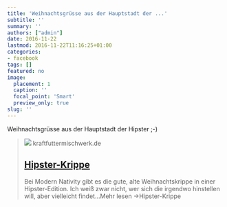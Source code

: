 ```yaml
---
title: 'Weihnachtsgrüsse aus der Hauptstadt der ...'
subtitle: ''
summary: ''
authors: ["admin"]
date: 2016-11-22
lastmod: 2016-11-22T11:16:25+01:00
categories:
- facebook
tags: []
featured: no
image:
  placement: 1
  caption: ''
  focal_point: 'Smart'
  preview_only: true
slug: ''
---
```

Weihnachtsgrüsse aus der Hauptstadt der Hipster ;-)
> [![](https://www.kraftfuttermischwerk.de/blogg/wp-content/uploads2/2016/11/home-hero_1024x1024.jpg)](http://www.kraftfuttermischwerk.de/blogg/hipster-krippe/)
> kraftfuttermischwerk.de
> ## [Hipster-Krippe](http://www.kraftfuttermischwerk.de/blogg/hipster-krippe/)
>
>Bei Modern Nativity gibt es die gute, alte Weihnachtskrippe in einer Hipster-Edition. Ich weiß zwar nicht, wer sich die irgendwo hinstellen will, aber vielleicht findet…Mehr lesen ->Hipster-Krippe


